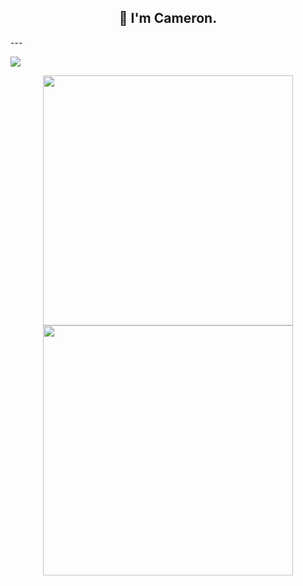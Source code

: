 <h2 align="center">👋 I'm Cameron.</h2>
---
<p align = "left">
  <img src = "https://github-readme-stats.vercel.app/api/top-langs/?username=camcoles&langs_count=8&theme=github_dark" >
</p>

<p align = "center">
  <img src = "https://github-readme-stats.vercel.app/api?username=camcoles&show_icons=true&theme=github_dark" width = 400>
  <img src = "https://github-readme-streak-stats.herokuapp.com?user=camcoles&theme=dark&hide_border=true" width = 400>
</p>
